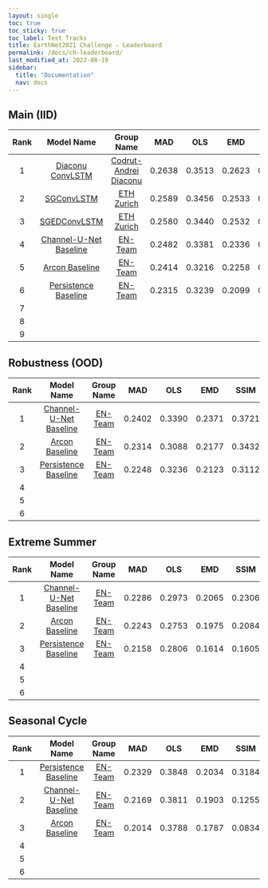 ```yaml
---
layout: single
toc: true
toc_sticky: true
toc_label: Test Tracks
title: EarthNet2021 Challenge - Leaderboard
permalink: /docs/ch-leaderboard/
last_modified_at: 2022-08-19
sidebar:
  title: "Documentation"
  nav: docs
---
```


## Main (IID)

| **Rank** |      **Model Name**      | **Group Name** |   **MAD**  |   **OLS**  |   **EMD**  |  **SSIM**  | **EarthNetScore** |
|:----:|:--------------------:|:----------:|:------:|:------:|:------:|:------:|:-------------:|
| 1    | [Diaconu ConvLSTM](https://openaccess.thecvf.com/content/CVPR2022W/EarthVision/papers/Diaconu_Understanding_the_Role_of_Weather_Data_for_Earth_Surface_Forecasting_CVPRW_2022_paper.pdf) | [Codrut-Andrei Diaconu]([/about/](https://www.asg.ed.tum.de/en/sipeo/team/codrut-andrei-diaconu/))     | 0.2638 | 0.3513 | 0.2623 |     0.5565  |  0.3266   |
| 2    | [SGConvLSTM](https://www.biorxiv.org/content/10.1101/2022.08.16.504173v1.full.pdf) | [ETH Zurich](https://usys.ethz.ch/en/people/profile.MTUxNjQ5.TGlzdC8yODUyLDMyMDE5NzIyMg==.html)     | 0.2589 | 0.3456 | 0.2533 |     0.5292    | 0.3176 |
| 3    | [SGEDConvLSTM](https://www.biorxiv.org/content/10.1101/2022.08.16.504173v1.full.pdf) | [ETH Zurich](https://usys.ethz.ch/en/people/profile.MTUxNjQ5.TGlzdC8yODUyLDMyMDE5NzIyMg==.html)     | 0.2580 | 0.3440 | 0.2532 | 0.5237 |     0.3164    |
| 4    | [Channel-U-Net Baseline](https://arxiv.org/pdf/2104.10066.pdf) | [EN-Team](/about/)     | 0.2482 | 0.3381 | 0.2336 |     0.3973  | 0.2902   |
| 5    | [Arcon Baseline](https://arxiv.org/pdf/2104.10066.pdf) | [EN-Team](/about/)     | 0.2414 | 0.3216 | 0.2258 |     0.3863    | 0.2803 |
| 6    | [Persistence Baseline](https://arxiv.org/pdf/2104.10066.pdf) | [EN-Team](/about/)     | 0.2315 | 0.3239 | 0.2099 | 0.3265 |     0.2625    |
| 7    |                      |            |        |        |        |        |               |
| 8    |                      |            |        |        |        |        |               |
| 9    |                      |            |        |        |        |        |               |




## Robustness (OOD)

| **Rank** |      **Model Name**      | **Group Name** |   **MAD**  |   **OLS**  |   **EMD**  |  **SSIM**  | **EarthNetScore** |
|:----:|:--------------------:|:----------:|:------:|:------:|:------:|:------:|:-------------:|
| 1    | [Channel-U-Net Baseline](https://arxiv.org/pdf/2104.10066.pdf) | [EN-Team](/about/)     | 0.2402 | 0.3390 | 0.2371 | 0.3721 |     0.2854    |
| 2    | [Arcon Baseline](https://arxiv.org/pdf/2104.10066.pdf) | [EN-Team](/about/)     | 0.2314 | 0.3088 | 0.2177 | 0.3432 |     0.2655    |
| 3    | [Persistence Baseline](https://arxiv.org/pdf/2104.10066.pdf) | [EN-Team](/about/)     | 0.2248 | 0.3236 | 0.2123 | 0.3112 |     0.2587    |
| 4    |                      |            |        |        |        |        |               |
| 5    |                      |            |        |        |        |        |               |
| 6    |                      |            |        |        |        |        |               |



## Extreme Summer

| **Rank** |      **Model Name**      | **Group Name** |   **MAD**  |   **OLS**  |   **EMD**  |  **SSIM**  | **EarthNetScore** |
|:----:|:--------------------:|:----------:|:------:|:------:|:------:|:------:|:-------------:|
| 1    | [Channel-U-Net Baseline](https://arxiv.org/pdf/2104.10066.pdf) | [EN-Team](/about/)     | 0.2286 | 0.2973 | 0.2065 | 0.2306 |     0.2364    |
| 2    | [Arcon Baseline](https://arxiv.org/pdf/2104.10066.pdf) | [EN-Team](/about/)     | 0.2243 | 0.2753 | 0.1975 | 0.2084 |     0.2215    |
| 3    | [Persistence Baseline](https://arxiv.org/pdf/2104.10066.pdf) | [EN-Team](/about/)     | 0.2158 | 0.2806 | 0.1614 | 0.1605 |     0.1939    |
| 4    |                      |            |        |        |        |        |               |
| 5    |                      |            |        |        |        |        |               |
| 6    |                      |            |        |        |        |        |               |




## Seasonal Cycle

| **Rank** |      **Model Name**      | **Group Name** |   **MAD**  |   **OLS**  |   **EMD**  |  **SSIM**  | **EarthNetScore** |
|:----:|:--------------------:|:----------:|:------:|:------:|:------:|:------:|:-------------:|
| 1    | [Persistence Baseline](https://arxiv.org/pdf/2104.10066.pdf) | [EN-Team](/about/)     | 0.2329 | 0.3848 | 0.2034 | 0.3184 |     0.2676    |
| 2    | [Channel-U-Net Baseline](https://arxiv.org/pdf/2104.10066.pdf) | [EN-Team](/about/)     | 0.2169 | 0.3811 | 0.1903 | 0.1255 |     0.1955    |
| 3    | [Arcon Baseline](https://arxiv.org/pdf/2104.10066.pdf) | [EN-Team](/about/)     | 0.2014 | 0.3788 | 0.1787 | 0.0834 |     0.1587    |
| 4    |                      |            |        |        |        |        |               |
| 5    |                      |            |        |        |        |        |               |
| 6    |                      |            |        |        |        |        |               |
